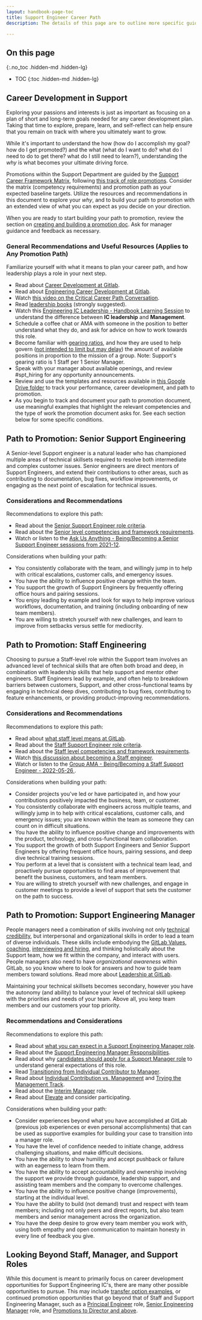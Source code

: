 ```yaml
---
layout: handbook-page-toc
title: Support Engineer Career Path
description: The details of this page are to outline more specific guidance around promotions for Support team members. Page should not be moved without a Support Global Change Management issue.

---
```


## On this page
{:.no_toc .hidden-md .hidden-lg}

- TOC
{:toc .hidden-md .hidden-lg}

## Career Development in Support

Exploring your passions and interests is just as important as focusing on a plan of short and long-term goals needed for any career development plan. Taking that time to explore, prepare, learn, and self-reflect can help ensure that you remain on track with where you ultimately want to grow.

While it's important to understand the how (how do I accomplish my goal? how do I get promoted?) and the what (what do I want to do? what do I need to do to get there? what do I still need to learn?), understanding the *why* is what becomes your ultimate driving force.
  
Promotions within the Support Department are guided by the [Support Career Framework Matrix](/handbook/engineering/career-development/matrix/engineering/support/), following [this track of role promotions](/handbook/engineering/career-development/#support-department). Consider the matrix (competency requirements) and promotion path as your expected baseline targets. Utilize the resources and recommendations in this document to explore your *why*, and to build your path to promotion with an extended view of what you can expect as you decide on your direction.

When you are ready to start building your path to promotion, review the section on [creating and building a promotion doc](/handbook/people-group/promotions-transfers/#promotion-document). Ask for manager guidance and feedback as necessary.

### General Recommendations and Useful Resources (Applies to Any Promotion Path)

Familiarize yourself with what it means to plan your career path, and how leadership plays a role in your next step.

- Read about [Career Development at Gitlab](/handbook/people-group/learning-and-development/career-development/).
- Read about [Engineering Career Development at Gitlab](/handbook/engineering/career-development/).
- Watch [this video on the Critical Career Path Conversation](https://www.youtube.com/watch?v=hMz6QDURQOM&list=PLBzScQzZ83I8H8_0Qete6Bs5EcW3p0kZF&index=7).
- Read [leadership books](/handbook/leadership/#books) (strongly suggested).
- Watch this [Engineering IC Leadership - Handbook Learning Session](https://www.youtube.com/watch?v=OXBwtaZ9edQ) to understand the difference between **IC leadership** and **Management**.
- Schedule a coffee chat or AMA with someone in the position to better understand what they do, and ask for advice on how to work towards this role.
- Become familiar with [gearing ratios](https://about.gitlab.com/handbook/engineering/career-development/#gearing-ratios), and how they are used to help govern ([not intended to limit but may delay](https://about.gitlab.com/handbook/engineering/career-development/#opportunity-1)) the amount of available positions in proportion to the mission of a group. Note: Support's gearing ratio is 1 Staff per 1 Senior Manager.
- Speak with your manager about available openings, and review #spt_hiring for any opportunity announcements.
- Review and use the templates and resources available in [this Google Drive folder](https://drive.google.com/drive/folders/1LZ6AkjVv4JW0CiHYTGzyMQdGadyOgDY_) to track your performance, career development, and path to promotion.
- As you begin to track and document your path to promotion document, use meaningful examples that highlight the relevant competencies and the type of work the promotion document asks for. See each section below for some specific conditions.

## Path to Promotion: Senior Support Engineering

A Senior-level Support engineer is a natural leader who has championed multiple areas of technical skillsets required to resolve both intermediate and complex customer issues. Senior engineers are direct mentors of Support Engineers, and extend their contributions to other areas, such as contributing to documentation, bug fixes, workflow improvements, or engaging as the next point of escalation for technical issues.

### Considerations and Recommendations

Recommendations to explore this path:

- Read about the [Senior Support Engineer role criteria](/job-families/engineering/support-engineer/#senior-support-engineer).
- Read about the [Senior level competencies and framework requirements](/handbook/engineering/career-development/matrix/engineering/support/senior/).
- Watch or listen to the [Ask Us Anything - Being/Becoming a Senior Support Engineer sesssions from 2021-12](https://www.youtube.com/watch?v=jwjPvzz_f5g&list=PL05JrBw4t0KrQVEIzmhhQMR68JGBl3dDy).

Considerations when building your path:

- You consistently collaborate with the team, and willingly jump in to help with critical escalations, customer calls, and emergency issues.
- You have the ability to influence positive change within the team.
- You support the growth of Support Engineers by frequently offering office hours and pairing sessions.
- You enjoy leading by example and look for ways to help improve various workflows, documentation, and training (including onboarding of new team members).
- You are willing to stretch yourself with new challenges, and learn to improve from setbacks versus settle for mediocrity.

## Path to Promotion: Staff Engineering

Choosing to pursue a Staff-level role within the Support team involves an advanced level of technical skills that are often both broad and deep, in combination with leadership skills that help support and mentor other engineers. Staff Engineers lead by example, and often help to breakdown barriers between customers, Support, and other cross-functional teams by engaging in technical deep dives, contributing to bug fixes, contributing to feature enhancements, or providing product-improving recommendations.

### Considerations and Recommendations

Recommendations to explore this path:

- Read about [what staff level means at GitLab](https://about.gitlab.com/blog/2020/02/18/staff-level-engineering-at-gitlab/).
- Read about the [Staff Support Engineer role criteria](/job-families/engineering/support-engineer/#staff-support-engineer).
- Read about the [Staff level competencies and framework requirements](/handbook/engineering/career-development/matrix/engineering/staff/).
- Watch [this discussion about becoming a Staff engineer](https://www.youtube.com/watch?v=dN4LyA4nDg0).
- Watch or listen to the [Group AMA - Being/Becoming a Staff Support Engineer - 2022-05-26 ](https://www.youtube.com/watch?v=68jzHfG8SwU).

Considerations when building your path:

- Consider projects you've led or have participated in, and how your contributions positively impacted the business, team, or customer.
- You consistently collaborate with engineers across multiple teams, and willingly jump in to help with critical escalations, customer calls, and emergency issues; you are known within the team as someone they can count on in difficult situations.
- You have the ability to influence positive change and improvements with the product, technology, and cross-functional team collaboration.
- You support the growth of both Support Engineers and Senior Support Engineers by offering frequent office hours, pairing sessions, and deep dive technical training sessions.
- You perform at a level that is consistent with a technical team lead, and proactively pursue opportunities to find areas of improvement that benefit the business, customers, and team members.
- You are willing to stretch yourself with new challenges, and engage in customer meetings to provide a level of support that sets the customer on the path to success.

## Path to Promotion: Support Engineering Manager

People managers need a combination of skills involving not only [technical credibility](/handbook/engineering/management/#technical-credibility), but interpersonal and organizational skills in order to lead a team of diverse individuals. These skills include embodying the [GitLab Values](/handbook/values/), [coaching](/handbook/leadership/coaching/), [interviewing and hiring](/handbook/support/managers/hiring.html), and thinking holistically about the Support team, how we fit within the company, and interact with users. People managers also need to have _organizational awareness_ within GitLab, so you know where to look for answers and how to guide team members toward solutions. Read more about [Leadership at GitLab](/handbook/leadership/).

Maintaining your technical skillsets becomes secondary, however you have the  autonomy (and ability) to balance your level of technical skill upkeep with the priorities and needs of your team. Above all, you keep team members and our customers your top priority.

### Recommendations and Considerations

Recommendations to explore this path:

- Read about [what you can expect in a Support Engineering Manager role](/job-families/engineering/support-management/#what-you-can-expect-in-a-manager-support-engineering-role-at-gitlab).
- Read about the [Support Engineering Manager Responsibilities](/handbook/support/managers/manager-responsibilities.html).
- Read about why [candidates should apply for a Support Manager role](/job-families/engineering/support-management/#you-should-apply-if) to understand general expectations of this role.
- Read [Transitioning from Individual Contributor to Manager](/handbook/engineering/development/dev/training/ic-to-manager/).
- Read about [Individual Contribution vs. Management](/handbook/engineering/career-development/#individual-contribution-vs-management) and [Trying the Management Track](/handbook/engineering/career-development/#trying-the-management-track).
- Read about the [Interim Manager](/handbook/engineering/career-development/#interim-manager) role.
- Read about [Elevate](/handbook/people-group/learning-and-development/elevate/) and consider participating.

Considerations when building your path:

- Consider experiences beyond what you have accomplished at GitLab (previous job experiences or even personal accomplishments) that can be used as supportive examples for building your case to transition into a manager role.
- You have the level of confidence needed to initiate change, address challenging situations, and make difficult decisions.
- You have the ability to show humility and accept pushback or failure with an eagerness to learn from them.
- You have the ability to accept accountability and ownership involving the support we provide through guidance, leadership support, and assisting team members and the company to overcome challenges.
- You have the ability to influence positive change (improvements), starting at the individual level.
- You have the ability to build (not demand) trust and respect with team members; including not only peers and direct reports, but also team members and senior management across the organization.
- You have the deep desire to grow every team member you work with, using both empathy and open communication to maintain honesty in every line of feedback you give.

## Looking Beyond Staff, Manager, and Support Roles

While this document is meant to primarily focus on career development opportunities for Support Engineering IC's, there are many other possible opportunities to pursue. This may include [transfer option examples](https://about.gitlab.com/handbook/engineering/career-development/#transfer-options), or continued promotion opportunities that go beyond that of Staff and Support Engineering Manager, such as a [Principal Engineer](https://gitlab.com/gitlab-com/www-gitlab-com/-/merge_requests/74187) role, [Senior Engineering Manager](https://about.gitlab.com/job-families/engineering/development/management/senior-manager/) role, and [Promotions to Director and above](https://about.gitlab.com/handbook/people-group/promotions-transfers/#promotions-to-director-and-above).
